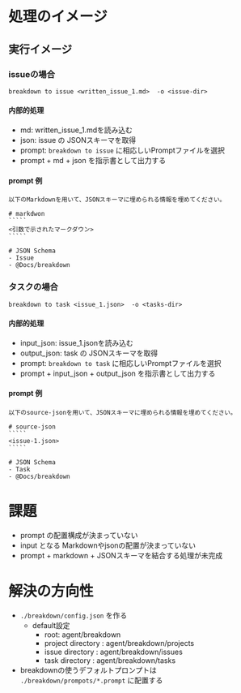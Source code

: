 # 処理のイメージ

## 実行イメージ

### issueの場合

```
breakdown to issue <written_issue_1.md>  -o <issue-dir>
```

#### 内部的処理

- md: written_issue_1.mdを読み込む
- json: issue の JSONスキーマを取得
- prompt: `breakdown to issue` に相応しいPromptファイルを選択
- prompt + md + json を指示書として出力する

#### prompt 例

``````
以下のMarkdownを用いて、JSONスキーマに埋められる情報を埋めてください。

# markdwon
`````
<引数で示されたマークダウン>
`````

# JSON Schema
- Issue
- @Docs/breakdown
``````

### タスクの場合

```
breakdown to task <issue_1.json>  -o <tasks-dir>
```

#### 内部的処理

- input_json: issue_1.jsonを読み込む
- output_json: task の JSONスキーマを取得
- prompt: `breakdown to task` に相応しいPromptファイルを選択
- prompt + input_json + output_json を指示書として出力する

#### prompt 例

``````
以下のsource-jsonを用いて、JSONスキーマに埋められる情報を埋めてください。

# source-json
`````
<issue-1.json>
`````

# JSON Schema
- Task
- @Docs/breakdown
``````

# 課題

- prompt の配置構成が決まっていない
- input となる Markdownやjsonの配置が決まっていない
- prompt + markdown + JSONスキーマを結合する処理が未完成

# 解決の方向性

- `./breakdown/config.json` を作る
  - default設定
    - root: agent/breakdown
    - project directory : agent/breakdown/projects
    - issue directory : agent/breakdown/issues
    - task directory : agent/breakdown/tasks
- breakdownの使うデフォルトプロンプトは `./breakdown/prompots/*.prompt` に配置する
